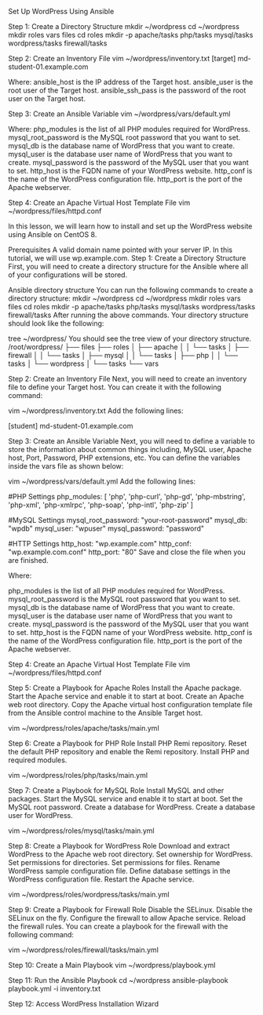 Set Up WordPress Using Ansible

Step 1: Create a Directory Structure
mkdir ~/wordpress
cd ~/wordpress
mkdir roles vars files
cd roles
mkdir -p apache/tasks php/tasks mysql/tasks wordpress/tasks firewall/tasks

Step 2: Create an Inventory File
vim ~/wordpress/inventory.txt
[target]
md-student-01.example.com

Where:
ansible_host is the IP address of the Target host.
ansible_user is the root user of the Target host.
ansible_ssh_pass is the password of the root user on the Target host.

Step 3: Create an Ansible Variable
vim ~/wordpress/vars/default.yml

Where:
php_modules is the list of all PHP modules required for WordPress.
mysql_root_password is the MySQL root password that you want to set.
mysql_db is the database name of WordPress that you want to create.
mysql_user is the database user name of WordPress that you want to create.
mysql_password is the password of the MySQL user that you want to set.
http_host is the FQDN name of your WordPress website.
http_conf is the name of the WordPress configuration file.
http_port is the port of the Apache webserver.

Step 4: Create an Apache Virtual Host Template File
vim ~/wordpress/files/httpd.conf

In this lesson, we will learn how to install and set up the WordPress website using Ansible on CentOS 8.

Prerequisites
A valid domain name pointed with your server IP. In this tutorial, we will use wp.example.com.
Step 1: Create a Directory Structure
First, you will need to create a directory structure for the Ansible where all of your configurations will be stored.

Ansible directory structure
You can run the following commands to create a directory structure:
mkdir ~/wordpress
cd ~/wordpress
mkdir roles vars files
cd roles
mkdir -p apache/tasks php/tasks mysql/tasks wordpress/tasks firewall/tasks
After running the above commands. Your directory structure should look like the following:

tree ~/wordpress/
You should see the tree view of your directory structure.
/root/wordpress/
├── files
├── roles
│   ├── apache
│   │   └── tasks
│   ├── firewall
│   │   └── tasks
│   ├── mysql
│   │   └── tasks
│   ├── php
│   │   └── tasks
│   └── wordpress
│       └── tasks
└── vars

Step 2: Create an Inventory File
Next, you will need to create an inventory file to define your Target host. You can create it with the following command:

vim ~/wordpress/inventory.txt
Add the following lines:

[student]
md-student-01.example.com

Step 3: Create an Ansible Variable
Next, you will need to define a variable to store the information about common things including, MySQL user, Apache host, Port, Password, PHP extensions, etc. You can define the variables inside the vars file as shown below:

vim ~/wordpress/vars/default.yml
Add the following lines:

#PHP Settings
php_modules: [ 'php', 'php-curl', 'php-gd', 'php-mbstring', 'php-xml', 'php-xmlrpc', 'php-soap', 'php-intl', 'php-zip' ]
 
#MySQL Settings
mysql_root_password: "your-root-password"
mysql_db: "wpdb"
mysql_user: "wpuser"
mysql_password: "password"
 
#HTTP Settings
http_host: "wp.example.com"
http_conf: "wp.example.com.conf"
http_port: "80"
Save and close the file when you are finished.

Where:

php_modules is the list of all PHP modules required for WordPress.
mysql_root_password is the MySQL root password that you want to set.
mysql_db is the database name of WordPress that you want to create.
mysql_user is the database user name of WordPress that you want to create.
mysql_password is the password of the MySQL user that you want to set.
http_host is the FQDN name of your WordPress website.
http_conf is the name of the WordPress configuration file.
http_port is the port of the Apache webserver.

Step 4: Create an Apache Virtual Host Template File
vim ~/wordpress/files/httpd.conf

Step 5: Create a Playbook for Apache Roles
Install the Apache package.
Start the Apache service and enable it to start at boot.
Create an Apache web root directory.
Copy the Apache virtual host configuration template file from the Ansible control machine to the Ansible Target host.

vim ~/wordpress/roles/apache/tasks/main.yml

Step 6: Create a Playbook for PHP Role
Install PHP Remi repository.
Reset the default PHP repository and enable the Remi repository.
Install PHP and required modules.

vim ~/wordpress/roles/php/tasks/main.yml

Step 7: Create a Playbook for MySQL Role
Install MySQL and other packages.
Start the MySQL service and enable it to start at boot.
Set the MySQL root password.
Create a database for WordPress.
Create a database user for WordPress.

vim ~/wordpress/roles/mysql/tasks/main.yml

Step 8: Create a Playbook for WordPress Role
Download and extract WordPress to the Apache web root directory.
Set ownership for WordPress.
Set permissions for directories.
Set permissions for files.
Rename WordPress sample configuration file.
Define database settings in the WordPress configuration file.
Restart the Apache service.

vim ~/wordpress/roles/wordpress/tasks/main.yml

Step 9: Create a Playbook for Firewall Role
Disable the SELinux.
Disable the SELinux on the fly.
Configure the firewall to allow Apache service.
Reload the firewall rules.
You can create a playbook for the firewall with the following command:

vim ~/wordpress/roles/firewall/tasks/main.yml

Step 10: Create a Main Playbook
vim ~/wordpress/playbook.yml

Step 11: Run the Ansible Playbook
cd ~/wordpress
ansible-playbook playbook.yml -i inventory.txt

Step 12: Access WordPress Installation Wizard

